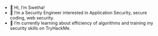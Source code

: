 - 👋 Hi, I’m Swetha!
- 👀 I’m a Security Engineer interested in Application Security, secure coding, web security. 
- 🌱 I’m currently learning about efficiency of algorithms and training my security skills on TryHackMe. 


<!---
Swethakumar1/Swethakumar1 is a ✨ special ✨ repository because its `README.md` (this file) appears on your GitHub profile.
You can click the Preview link to take a look at your changes.
--->
